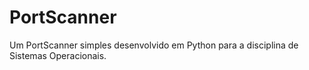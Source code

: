 # PortScanner
Um PortScanner simples desenvolvido em Python para a disciplina de Sistemas Operacionais.
